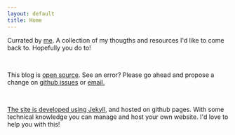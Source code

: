 ```yaml
---
layout: default
title: Home
---
```


Currated by <a href="/about.html">me</a>. A collection of my thougths and resources I'd like to come back to. Hopefully you do to!  

<br>

This blog is <a href="https://github.com/SJbrou/sblog">open source</a>. See an error? Please go ahead and propose a change on <a href="https://github.com/SJbrou/sblog/issues">github issues</a> or <a href="mailto:sjbrou@gmail.com"> email.

<br>

The site is developed using <a href="https://jekyllrb.com/docs/">Jekyll</a>, and hosted on github pages. With some technical knowledge you can manage and host your own website. I'd love to help you with this!
 